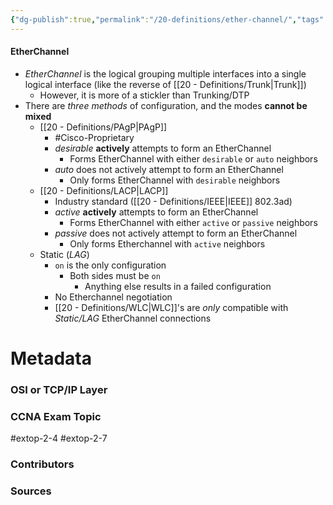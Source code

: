 ```yaml
---
{"dg-publish":true,"permalink":"/20-definitions/ether-channel/","tags":["defs_ccna"]}
---
```


#### EtherChannel
- *EtherChannel* is the logical grouping multiple interfaces into a single logical interface (like the reverse of [[20 - Definitions/Trunk\|Trunk]])
	- However, it is more of a stickler than Trunking/DTP
- There are *three methods* of configuration, and the modes **cannot be mixed**
	- [[20 - Definitions/PAgP\|PAgP]]
		- #Cisco-Proprietary 
		- *desirable* **actively** attempts to form an EtherChannel
			- Forms EtherChannel with either `desirable` or `auto` neighbors
		- *auto* does not actively attempt to form an EtherChannel
			- Only forms EtherChannel with `desirable` neighbors
	- [[20 - Definitions/LACP\|LACP]]
		- Industry standard ([[20 - Definitions/IEEE\|IEEE]] 802.3ad)
		- *active* **actively** attempts to form an EtherChannel
			- Forms EtherChannel with either `active` or `passive` neighbors
		- *passive* does not actively attempt to form an EtherChannel
			- Only forms Etherchannel with `active` neighbors
	- Static (*LAG*)
		- `on` is the only configuration
			- Both sides must be `on`
				- Anything else results in a failed configuration
		- No Etherchannel negotiation
		- [[20 - Definitions/WLC\|WLC]]'s are *only* compatible with *Static/LAG* EtherChannel connections





# Metadata
### OSI or TCP/IP Layer

### CCNA Exam Topic
#extop-2-4 #extop-2-7 
### Contributors

### Sources


